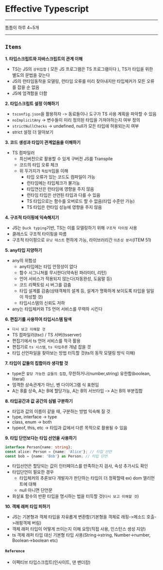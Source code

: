 # Effective Typescript
***

틈틈이 하루 4~5개

***

## `Items`

**1. 타입스크립트와 자바스크립트의 관계 이해**
  - TS는 JS의 `상위집합` ( 모든 JS 프로그램은 TS 프로그램이다 ), TS가 타입을 위한 별도의 문법을 갖는다
  - JS의 런타임동작을 모델링, 런타임 오류를 미리 찾아내지만 타입체커가 모든 오류를 잡을 순 없음
  - JS에 엄격함을 더함

**2. 타입스크립트 설정 이해하기**
  - `tsconfig.json`을 활용하자 -> 동료들이나 도구가 TS 사용 계획을 파악할 수 있음
  - `noImplicitAny` -> 변수들이 미리 정의된 타입을 가져야하는지 여부 정의
  - `strictNullChecks` -> undefined, null가 모든 타입에 허용되는지 여부
  - strict 설정 더 알아보기

**3. 코드 생성과 타입이 관계없음을 이해하기**
  - TS 컴파일러
    - 최신버전으로 활용할 수 있게 구버전 JS를 Transpile
    - 코드의 타입 오류 체크
    - 위 두가지가 `독립적`임을 이해
      - 타입 오류가 있는 코드도 컴파일이 가능
      - 런타임에는 타입체크가 불가능
      - 타입연산은 런타임에 영향을 주지 않음
      - 런타임 타입은 선언된 타입과 다를 수 있음
      - TS 타입으로는 함수를 오버로드 할 수 없음(타입 수준만 가능)
      - TS 타입은 런타임 성능에 영향을 주지 않음

**4. 구조적 타이핑에 익숙해지기**
  - JS는 `Duck typing`기반, TS는 이를 모델링하기 위해 `구조적 타이핑` 사용
  - 클래스도 구조적 타이핑을 따름
  - 구조적 타이핑으로 `유닛 테스트` 편하게 가능, 라이브러리간 `의존성 분리`(ITEM 51)

**5. any타입 지양하기**
  - any의 위험성
    - any타입에는 타입 안정성이 없다
    - 함수 시그니쳐를 무시한다(약속된 파라미터, 리턴)
    - 언어 서비스가 적용되지 않는다(자동완성, 도움말 등)
    - 코드 리팩토링 시 버그를 감춤
    - 타입 설계를 감춤(상태객체의 설계 등, 설계가 명확하게 보이도록 타입을 일일이 작성할 것)
    - 타입시스템의 신뢰도 저하
  - any는 타입체커와 TS 언어 서비스를 무력하 시킨다

**6. 편집기를 사용하여 타입시스템 탐색**
  - `다시 보고 이해할 것`
  - TS 컴파일러(tsc) / TS 서버(tsserver)
  - 편집기에서 ts 언어 서비스를 적극 활용
  - 편집기로 `ts 시스템`, `ts 타입추론` 개념 잡을 것
  - 타입 선언파일을 찾아보는 방법 터득할 것(ts의 동작 모델링 방식 이해)

**7. 타입이 값들의 집합이라 생각할 것**
  - type은 `할당 가능한 값들의 집합`, 무한하거나(number,string) 유한함(boolean, literal)
  - 엄격한 상속관계가 아닌, 벤 다이어그램 식 표현임
  - A는 B를 상속, A는 B에 할당가능, A는 B의 서브타입 -> A는 B의 부분집합

**8. 타입공간과 값 공간의 심벌 구분하기**
  - 타입과 값의 이름이 같을 때, 구분하는 방법 익숙해 질 것
  - type, interface -> type
  - class, enum -> both
  - typeof, this, etc -> 타입과 값에서 다른 목적으로 활용될 수 있음

**9. 타입 단언보다는 타입 선언을 사용하기**
  ```ts
  interface Person{name: string};
  const alice: Person = {name: 'Alice'}; // 타입 선언
  const bob = {name: 'Bob'} as Person; // 타입 단언
  ```
  - 타입선언은 할당되는 값이 인터페이스를 만족하는지 검사, 속성 추가시도 확인
  - 타입단언이 필요한 경우
    - 타입체커의 추론보다 개발자가 판단하는 타입이 더 정확할때 ex) dom 엘리먼트에 대해
    - null 아니면 단언문
  - 화살표 함수의 반환 타입을 명시하는 법을 터득할 것(`다시 보고 이해할 것`)

**10. 객체 래퍼 타입 피하기**
  - JS는 기본형과 객체 타입을 자유롭게 변환함(기본형을 객체로 래핑->메소드 호출->래핑객체 버림)
  - 객체 래퍼 타입이 어떻게 쓰이는지 이해 요망(직접 사용, 인스턴스 생성 지양)
  - ts 객체 래퍼 타입 대신 기본형 타입 사용(String->string, Number->number, Boolean->boolean etc)

#### `Reference`
- 이펙티브 타입스크립트(인사이트, 댄 밴더캄)

